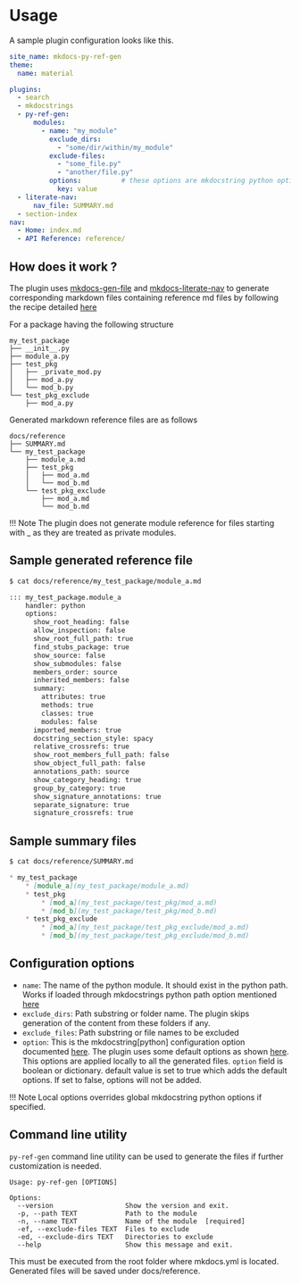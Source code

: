# Usage

A sample plugin configuration looks like this.

```yaml title="mkdocs.yml"
site_name: mkdocs-py-ref-gen
theme:
  name: material

plugins:
  - search
  - mkdocstrings
  - py-ref-gen:
      modules:
        - name: "my_module"
          exclude_dirs:
            - "some/dir/within/my_module"
          exclude-files:
            - "some_file.py"
            - "another/file.py"
          options:          # these options are mkdocstring python options
            key: value
  - literate-nav:
      nav_file: SUMMARY.md
  - section-index
nav:
  - Home: index.md
  - API Reference: reference/
```

## How does it work ?

The plugin uses [mkdocs-gen-file](https://github.com/oprypin/) and [mkdocs-literate-nav](https://github.com/oprypin/mkdocs-literate-nav) to generate corresponding markdown files containing reference md files by following the recipe detailed [here](https://mkdocstrings.github.io/recipes/)

For a package having the following structure

```console title="Python package"
my_test_package
├── __init__.py
├── module_a.py
├── test_pkg
│   ├── _private_mod.py
│   ├── mod_a.py
│   └── mod_b.py
└── test_pkg_exclude
    ├── mod_a.py
```

Generated markdown reference files are as follows

```console title="Generated reference files"
docs/reference
├── SUMMARY.md
└── my_test_package
    ├── module_a.md
    ├── test_pkg
    │   ├── mod_a.md
    │   └── mod_b.md
    └── test_pkg_exclude
        ├── mod_a.md
        └── mod_b.md
```

!!! Note
    The plugin does not generate module reference for files starting with _ as they are treated as private modules.

## Sample generated reference file

```md
$ cat docs/reference/my_test_package/module_a.md

::: my_test_package.module_a
    handler: python
    options:
      show_root_heading: false
      allow_inspection: false
      show_root_full_path: true
      find_stubs_package: true
      show_source: false
      show_submodules: false
      members_order: source
      inherited_members: false
      summary:
        attributes: true
        methods: true
        classes: true
        modules: false
      imported_members: true
      docstring_section_style: spacy
      relative_crossrefs: true
      show_root_members_full_path: false
      show_object_full_path: false
      annotations_path: source
      show_category_heading: true
      group_by_category: true
      show_signature_annotations: true
      separate_signature: true
      signature_crossrefs: true
```

## Sample summary files

```md
$ cat docs/reference/SUMMARY.md

* my_test_package
    * [module_a](my_test_package/module_a.md)
    * test_pkg
        * [mod_a](my_test_package/test_pkg/mod_a.md)
        * [mod_b](my_test_package/test_pkg/mod_b.md)
    * test_pkg_exclude
        * [mod_a](my_test_package/test_pkg_exclude/mod_a.md)
        * [mod_b](my_test_package/test_pkg_exclude/mod_b.md)
```

## Configuration options

- `name`: The name of the python module. It should exist in the python path. Works if loaded through mkdocstrings python path option mentioned [here](https://mkdocstrings.github.io/python/usage/#paths)
- `exclude_dirs`: Path substring or folder name. The plugin skips generation of the content from these folders if any.
- `exclude_files`: Path substring or file names to be excluded
- `option`: This is the mkdocstring[python] configuration option documented [here](https://mkdocstrings.github.io/python/usage/#configuration). The plugin uses some default options as shown [here](#sample-generated-reference-file). This options are applied locally to all the generated files.
`option` field is boolean or dictionary. default value is set to true which adds the default options. If set to false, options will not be added.

!!! Note
    Local options overrides global mkdocstring python options if specified.

## Command line utility

`py-ref-gen` command line utility can be used to generate the files if further customization is needed.

```shell title="py-ref-gen utility"
Usage: py-ref-gen [OPTIONS]

Options:
  --version                  Show the version and exit.
  -p, --path TEXT            Path to the module
  -n, --name TEXT            Name of the module  [required]
  -ef, --exclude-files TEXT  Files to exclude
  -ed, --exclude-dirs TEXT   Directories to exclude
  --help                     Show this message and exit.
```

This must be executed from the root folder where mkdocs.yml is located. Generated files will be saved under docs/reference.

